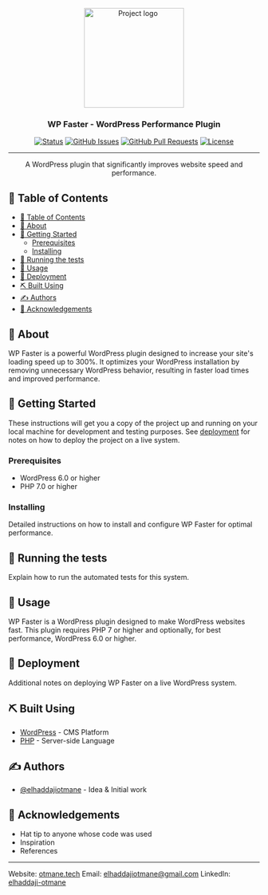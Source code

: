 <p align="center">
  <a href="https://otmane.tech" rel="noopener">
 <img width=200px height=200px src="https://i.imgur.com/D4t6kXv.png" alt="Project logo"></a>
</p>

<h3 align="center">WP Faster - WordPress Performance Plugin</h3>

<div align="center">

[![Status](https://img.shields.io/badge/status-active-success.svg)]()
[![GitHub Issues](https://img.shields.io/github/issues/elhaddajiotmane/wp-faster.svg)](https://github.com/elhaddajiotmane/wp-faster/issues)
[![GitHub Pull Requests](https://img.shields.io/github/issues-pr/elhaddajiotmane/wp-faster.svg)](https://github.com/elhaddajiotmane/wp-faster/pulls)
[![License](https://img.shields.io/badge/license-MIT-blue.svg)](/LICENSE)

</div>

---

<p align="center"> A WordPress plugin that significantly improves website speed and performance.
    <br> 
</p>

## 📝 Table of Contents

- [📝 Table of Contents](#-table-of-contents)
- [🧐 About ](#-about-)
- [🏁 Getting Started ](#-getting-started-)
  - [Prerequisites](#prerequisites)
  - [Installing](#installing)
- [🔧 Running the tests ](#-running-the-tests-)
- [🎈 Usage ](#-usage-)
- [🚀 Deployment ](#-deployment-)
- [⛏️ Built Using ](#️-built-using-)
- [✍️ Authors ](#️-authors-)
- [🎉 Acknowledgements ](#-acknowledgements-)

## 🧐 About <a name = "about"></a>

WP Faster is a powerful WordPress plugin designed to increase your site's loading speed up to 300%. It optimizes your WordPress installation by removing unnecessary WordPress behavior, resulting in faster load times and improved performance.

## 🏁 Getting Started <a name = "getting_started"></a>

These instructions will get you a copy of the project up and running on your local machine for development and testing purposes. See [deployment](#deployment) for notes on how to deploy the project on a live system.

### Prerequisites

- WordPress 6.0 or higher
- PHP 7.0 or higher

### Installing

Detailed instructions on how to install and configure WP Faster for optimal performance.

## 🔧 Running the tests <a name = "tests"></a>

Explain how to run the automated tests for this system.

## 🎈 Usage <a name="usage"></a>

WP Faster is a WordPress plugin designed to make WordPress websites fast. This plugin requires PHP 7 or higher and optionally, for best performance, WordPress 6.0 or higher.

## 🚀 Deployment <a name = "deployment"></a>

Additional notes on deploying WP Faster on a live WordPress system.

## ⛏️ Built Using <a name = "built_using"></a>

- [WordPress](https://wordpress.org/) - CMS Platform
- [PHP](https://www.php.net/) - Server-side Language

## ✍️ Authors <a name = "authors"></a>

- [@elhaddajiotmane](https://github.com/elhaddajiotmane) - Idea & Initial work

## 🎉 Acknowledgements <a name = "acknowledgement"></a>

- Hat tip to anyone whose code was used
- Inspiration
- References

---

Website: [otmane.tech](https://otmane.tech)
Email: [elhaddajiotmane@gmail.com](mailto:elhaddajiotmane@gmail.com)
LinkedIn: [elhaddaji-otmane](https://www.linkedin.com/in/elhaddaji-otmane)
